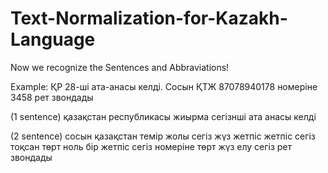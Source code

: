 Text-Normalization-for-Kazakh-Language
======================================
Now we recognize the Sentences and Abbraviations!

Example: 
ҚР 28-ші ата-анасы келді. Сосын ҚТЖ 87078940178 номеріне 3458 рет звондады

(1 sentence)
қазақстан республикасы жиырма сегізнші ата анасы келді  


(2 sentence)
сосын қазақстан темір жолы сегіз жүз жетпіс  жетпіс сегіз тоқсан төрт ноль  бір жетпіс сегіз  номеріне төрт жүз елу сегіз рет звондады 
